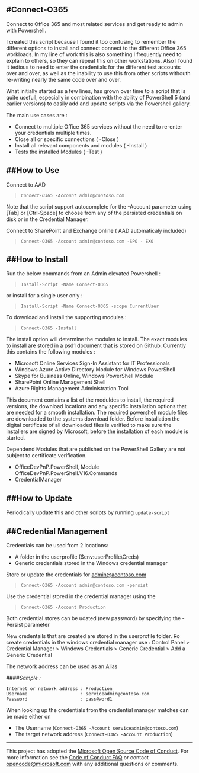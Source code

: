 #Connect-O365
-------------
Connect to Office 365 and most related services and get ready to admin with Powershell.

I created this script because I found it too confusing to remember the different options to install  and connect connect to the different Office 365 workloads. In my line of work this is also something I frequently need to explain to others, so they can repeat this on other workstations.
Also I found it tedious to need to enter the credentials for the different test accounts over and over, as well as the inability to use this from other scripts withouth re-writing nearly the same code over and over.

What initially started as a few lines, has grown over time to a script that is quite usefull, especially in combination with the ability of PowerShell 5 (and earlier versions) to easily add and update scripts via the Powershell gallery.

The main use cases are :  

* Connect to multiple Office 365 services without the need to re-enter your credentials multiple times. 
* Close all or specific connections ( -Close ) 
* Install all relevant components and modules ( -Install )
* Tests the installed Modules ( -Test ) 

##How to Use
--------------
Connect to AAD 
>*`Connect-O365 -Account admin@contoso.com`*

Note that the script support autocomplete for the -Account parameter using [Tab] or [Ctrl-Space] to choose from any of the persisted credentials on disk or in the Credential Manager.

Connect to SharePoint and Exchange online ( AAD automaticaly included)  
>`Connect-O365 -Account admin@contoso.com -SPO - EXO` 

##How to Install
----------------
Run the below commands from an Admin elevated Powershell :
>`Install-Script -Name Connect-O365`

or install for a single user only :
>`Install-Script -Name Connect-O365 -scope CurrentUser`

To download and install the supporting modules :
>`Connect-O365 -Install`

The install option will determine the modules to install. The exact modules to install are stored in a psd1 document that is stored on Github. 
Currently this contains the following modules :
* Microsoft Online Services Sign-In Assistant for IT Professionals
* Windows Azure Active Directory Module for Windows PowerShell
* Skype for Business Online, Windows PowerShell Module
* SharePoint Online Management Shell
* Azure Rights Management Administration Tool

This document contains a list of the moduldes to install, the required versions, the download locations and any specific installation options that are needed for a smooth installation. The required powershell module files are downloaded to the systems download folder. Before installation the digital certificate of all downloaded files is verified to make sure the installers are signed by Microsoft, before the installation of each module is started.

Dependend Modules that are published on the PowerShell Gallery are not subject to certificate verification.
* OfficeDevPnP.PowerShell, Module OfficeDevPnP.PowerShell.V16.Commands
* CredentialManager

##How to Update
---------------
Periodically update this and other scripts by running 
`update-script`

##Credential Management 
---------------
Credentials can be used from 2 locations: 
* A folder in the userprofile ($env:userProfile\Creds)
* Generic credentials stored in the Windows credential manager    

Store or update the credentials for admin@acontoso.com
>`Connect-O365 -Account admin@contoso.com -persist`
 
Use the credential stored in the credential manager using the 
>`Connect-O365 -Account Production`

Both credential stores can be udated (new password) by specifying the -Persist  parameter
 
New credentails that are created are stored in the userprofile folder.
Ro create credentials in the windows credential manager use : 
Control Panel > Credential Manager > Windows Credentials > Generic Credential > Add a Generic Credential

The network address can be used as an Alias

####*Sample :*

```
Internet or network address : Production
Username                    : serviceadmin@contoso.com
Password                    : pass@word1
```
When looking up the credentials from the credential manager matches can be made either on 
* The Username (`Connect-O365 -Account serviceadmin@contoso.com`)
* The target network address (`Connect-O365 -Account Production`)


------------------------


This project has adopted the [Microsoft Open Source Code of Conduct](https://opensource.microsoft.com/codeofconduct/). For more information see the [Code of Conduct FAQ](https://opensource.microsoft.com/codeofconduct/faq/) or contact [opencode@microsoft.com](mailto:opencode@microsoft.com) with any additional questions or comments.
